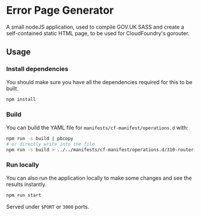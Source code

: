 # Error Page Generator

A small nodeJS application, used to compile GOV.UK SASS and create a self-contained static HTML page, to be used for
CloudFoundry's gorouter.

## Usage

### Install dependencies

You should make sure you have all the dependencies required for this to be built.

```sh
npm install
```

### Build

You can build the YAML file for `manifests/cf-manifest/operations.d` with:

```sh
npm run -s build | pbcopy
# or directly write into the file
npm run -s build > ../../manifests/cf-manifest/operations.d/310-router-custom-error-page.yml
```

### Run locally

You can also run the application locally to make some changes and see the results instantly.

```sh
npm run start
```

Served under `$PORT` or `3000` ports.
